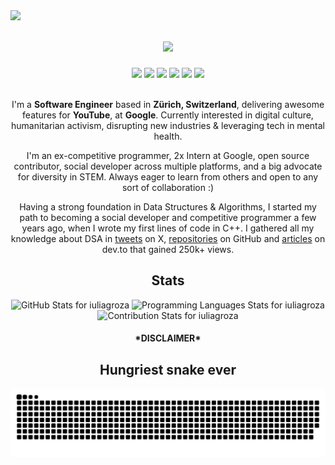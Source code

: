 <img align="left" src="https://visitor-badge.laobi.icu/badge?page_id=KushalTanna24.KushalTanna24">
<h1 align="center">
  <a href="https://git.io/typing-svg">
    <img src="https://readme-typing-svg.herokuapp.com/?lines=Heya!;I'm+Iulia;&center=true&size=30">
  </a>
</h1>
<div align="center"> 
  <a href="https://www.linkedin.com/in/iuliagroza/" target="_blank"><img src="https://img.shields.io/badge/-LinkedIn-%230077B5?style=for-the-badge&logo=linkedin&logoColor=white"></a> 
  <a href="https://twitter.com/_iuliagroza" target="_blank"><img src="https://img.shields.io/twitter/follow/_iuliagroza"></a>
  <a href="https://www.instagram.com/grozaiulia/?hl=en" target="_blank"><img src="https://img.shields.io/badge/Instagram-E4405F?style=for-the-badge&logo=instagram&logoColor=white"></a> 
  <a href = "mailto:iuliag523@gmail.com" target="_blank"><img src="https://img.shields.io/badge/-Gmail-%23333?style=for-the-badge&logo=gmail&logoColor=white"></a>
  <a href="https://dev.to/iuliagroza" target="_blank"><img src="https://img.shields.io/badge/dev.to-0A0A0A?style=for-the-badge&logo=devdotto&logoColor=white"></a> 
  <a href="https://medium.com/@iuliagroza" target="_blank"><img src="https://img.shields.io/badge/Medium-12100E?style=for-the-badge&logo=medium&logoColor=white"></a> 
  <p><br>I'm a <b>Software Engineer</b> based in <b>Zürich, Switzerland</b>, delivering awesome features for <b>YouTube</b>, at <b>Google</b>. Currently interested in digital culture, humanitarian activism, disrupting new industries & leveraging tech in mental health.</p>
  <p>I'm an ex-competitive programmer, 2x Intern at Google, open source contributor, social developer across multiple platforms, and a big advocate for diversity in STEM. Always eager to learn from others and open to any sort of collaboration :)</p>
  <p> Having a strong foundation in Data Structures & Algorithms, I started my path to becoming a social developer and competitive programmer a few years ago, when I wrote my first lines of code in C++. I gathered all my knowledge about DSA in <a href="https://twitter.com/_iuliagroza/status/1300844578644389894" target="_blank">tweets</a> on X, <a href="https://github.com/iuliagroza/Algorithms" target="_blank">repositories</a> on GitHub and <a href="https://dev.to/iuliagroza/complete-introduction-to-the-30-most-essential-data-structures-algorithms-43kd" target="_blank">articles</a> on dev.to that gained 250k+ views.</p></div>
<div align="center">
  <h2>Stats</h2>
  <img src="https://github-readme-stats-sigma-five.vercel.app/api?username=iuliagroza&theme=dracula&show_icons=true" alt="GitHub Stats for iuliagroza" width="700">
  <img src="https://github-readme-stats.vercel.app/api/top-langs/?username=iuliagroza&layout=donut&theme=dracula&size_weight=0.5&count_weight=0.5" alt="Programming Languages Stats for iuliagroza" width="700">
  <img src="https://github-readme-streak-stats.herokuapp.com?user=iuliagroza&theme=dracula" alt="Contribution Stats for iuliagroza" width="700">
</div>
<div align="center">
  <h4>*DISCLAIMER*</h4>
  <h2>Hungriest snake ever</h2> 
  <picture>
    <source media="(prefers-color-scheme: dark)" srcset="https://raw.githubusercontent.com/iuliagroza/iuliagroza/output/github-contribution-grid-snake-dark.svg">
    <source media="(prefers-color-scheme: light)" srcset="https://raw.githubusercontent.com/iuliagroza/iuliagroza/output/github-contribution-grid-snake.svg">
    <img alt="github contribution grid snake animation" src="https://raw.githubusercontent.com/iuliagroza/iuliagroza/output/github-contribution-grid-snake.svg">
  </picture>
</div>
